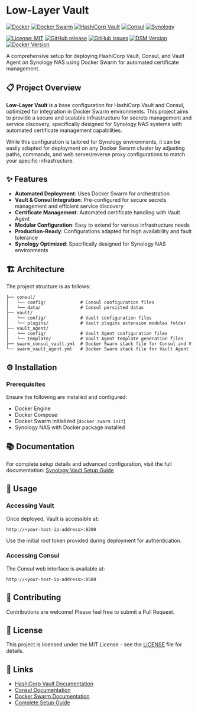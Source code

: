 # Low-Layer Vault

[![Docker](https://img.shields.io/badge/docker-%230db7ed.svg?style=for-the-badge&logo=docker&logoColor=white)](https://www.docker.com/)
[![Docker Swarm](https://img.shields.io/badge/Docker%20Swarm-2496ED?style=for-the-badge&logo=docker&logoColor=white)](https://docs.docker.com/engine/swarm/)
[![HashiCorp Vault](https://img.shields.io/badge/vault-%23000000.svg?style=for-the-badge&logo=vault&logoColor=white)](https://www.vaultproject.io/)
[![Consul](https://img.shields.io/badge/consul-%23E03875.svg?style=for-the-badge&logo=consul&logoColor=white)](https://www.consul.io/)
[![Synology](https://img.shields.io/badge/synology-B6B6B6?style=for-the-badge&logo=synology&logoColor=white)](https://www.synology.com/)

[![License: MIT](https://img.shields.io/badge/License-MIT-yellow.svg)](https://opensource.org/licenses/MIT)
[![GitHub release](https://img.shields.io/github/release/Astocanthus/low-layer-vault.svg)](https://github.com/Astocanthus/low-layer-vault/releases)
[![GitHub issues](https://img.shields.io/github/issues/Astocanthus/low-layer-vault.svg)](https://github.com/Astocanthus/low-layer-vault/issues)
[![DSM Version](https://img.shields.io/badge/DSM-%3E%3D%207-orange)](https://www.synology.com/dsm)
[![Docker Version](https://img.shields.io/badge/Docker-%3E%2024.0.0-blue)](https://www.docker.com/)

A comprehensive setup for deploying HashiCorp Vault, Consul, and Vault Agent on Synology NAS using Docker Swarm for automated certificate management.

## 📋 Project Overview

**Low-Layer Vault** is a base configuration for HashiCorp Vault and Consul, optimized for integration in Docker Swarm environments. This project aims to provide a secure and scalable infrastructure for secrets management and service discovery, specifically designed for Synology NAS systems with automated certificate management capabilities.

While this configuration is tailored for Synology environments, it can be easily adapted for deployment on any Docker Swarm cluster by adjusting paths, commands, and web server/reverse proxy configurations to match your specific infrastructure.

## ✨ Features

- **Automated Deployment**: Uses Docker Swarm for orchestration
- **Vault & Consul Integration**: Pre-configured for secure secrets management and efficient service discovery
- **Certificate Management**: Automated certificate handling with Vault Agent
- **Modular Configuration**: Easy to extend for various infrastructure needs
- **Production-Ready**: Configurations adapted for high availability and fault tolerance
- **Synology Optimized**: Specifically designed for Synology NAS environments

## 🏗️ Architecture

The project structure is as follows:

```
├── consul/
│   └── config/             # Consul configuration files
│   └── data/               # Consul persisted datas
├── vault/
│   └── config/             # Vault configuration files
│   └── plugins/            # Vault plugins extension modules folder
├── vault_agent/
│   └── config/             # Vault Agent configuration files
│   └── template/           # Vault Agent template generation files
├── swarm_consul_vault.yml  # Docker Swarm stack file for Consul and V
└── swarm_vault_agent.yml   # Docker Swarm stack file for Vault Agent
```

## ⚙️ Installation

### Prerequisites

Ensure the following are installed and configured:
- Docker Engine
- Docker Compose
- Docker Swarm initialized (`docker swarm init`)
- Synology NAS with Docker package installed

## 📚 Documentation

For complete setup details and advanced configuration, visit the full documentation:
[Synology Vault Setup Guide](https://codermug.low-layer.com/articles/synology-vault)

## 🧪 Usage

### Accessing Vault

Once deployed, Vault is accessible at:
```
http://<your-host-ip-address>:8200
```

Use the initial root token provided during deployment for authentication.

### Accessing Consul

The Consul web interface is available at:
```
http://<your-host-ip-address>:8500
```

## 🤝 Contributing

Contributions are welcome! Please feel free to submit a Pull Request.

## 📄 License

This project is licensed under the MIT License - see the [LICENSE](LICENSE) file for details.

## 🔗 Links

- [HashiCorp Vault Documentation](https://www.vaultproject.io/docs)
- [Consul Documentation](https://www.consul.io/docs)
- [Docker Swarm Documentation](https://docs.docker.com/engine/swarm/)
- [Complete Setup Guide](https://codermug.low-layer.com/articles/synology-vault)